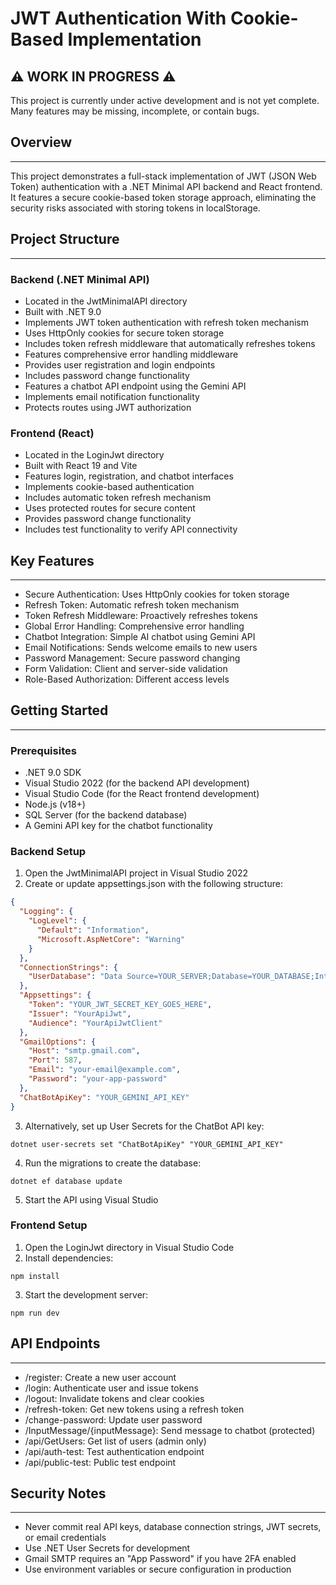 # JWT Authentication With Cookie-Based Implementation

## ⚠️ WORK IN PROGRESS ⚠️

This project is currently under active development and is not yet complete. Many features may be missing, incomplete, or contain bugs.

## Overview
---

This project demonstrates a full-stack implementation of JWT (JSON Web Token) authentication with a .NET Minimal API backend and React frontend. It features a secure cookie-based token storage approach, eliminating the security risks associated with storing tokens in localStorage.

## Project Structure
---

### Backend (.NET Minimal API)
- Located in the JwtMinimalAPI directory
- Built with .NET 9.0
- Implements JWT token authentication with refresh token mechanism
- Uses HttpOnly cookies for secure token storage
- Includes token refresh middleware that automatically refreshes tokens
- Features comprehensive error handling middleware
- Provides user registration and login endpoints
- Includes password change functionality
- Features a chatbot API endpoint using the Gemini API
- Implements email notification functionality
- Protects routes using JWT authorization

### Frontend (React)
- Located in the LoginJwt directory
- Built with React 19 and Vite
- Features login, registration, and chatbot interfaces
- Implements cookie-based authentication
- Includes automatic token refresh mechanism
- Uses protected routes for secure content
- Provides password change functionality
- Includes test functionality to verify API connectivity

## Key Features
---

- Secure Authentication: Uses HttpOnly cookies for token storage
- Refresh Token: Automatic refresh token mechanism
- Token Refresh Middleware: Proactively refreshes tokens
- Global Error Handling: Comprehensive error handling
- Chatbot Integration: Simple AI chatbot using Gemini API
- Email Notifications: Sends welcome emails to new users
- Password Management: Secure password changing
- Form Validation: Client and server-side validation
- Role-Based Authorization: Different access levels

## Getting Started
---

### Prerequisites

- .NET 9.0 SDK
- Visual Studio 2022 (for the backend API development)
- Visual Studio Code (for the React frontend development)
- Node.js (v18+)
- SQL Server (for the backend database)
- A Gemini API key for the chatbot functionality

### Backend Setup

1. Open the JwtMinimalAPI project in Visual Studio 2022
2. Create or update appsettings.json with the following structure:
```json
{
  "Logging": {
    "LogLevel": {
      "Default": "Information",
      "Microsoft.AspNetCore": "Warning"
    }
  },
  "ConnectionStrings": {
    "UserDatabase": "Data Source=YOUR_SERVER;Database=YOUR_DATABASE;Integrated Security=True;Encrypt=True;Trust Server Certificate=True;"
  },
  "Appsettings": {
    "Token": "YOUR_JWT_SECRET_KEY_GOES_HERE",
    "Issuer": "YourApiJwt",
    "Audience": "YourApiJwtClient"
  },
  "GmailOptions": {
    "Host": "smtp.gmail.com",
    "Port": 587,
    "Email": "your-email@example.com",
    "Password": "your-app-password"
  },
  "ChatBotApiKey": "YOUR_GEMINI_API_KEY"
}
```

3. Alternatively, set up User Secrets for the ChatBot API key:
```
dotnet user-secrets set "ChatBotApiKey" "YOUR_GEMINI_API_KEY"
```

4. Run the migrations to create the database:
```
dotnet ef database update
```

5. Start the API using Visual Studio

### Frontend Setup

1. Open the LoginJwt directory in Visual Studio Code
2. Install dependencies:
```
npm install
```
3. Start the development server:
```
npm run dev
```

## API Endpoints
---

- /register: Create a new user account
- /login: Authenticate user and issue tokens
- /logout: Invalidate tokens and clear cookies
- /refresh-token: Get new tokens using a refresh token
- /change-password: Update user password
- /InputMessage/{inputMessage}: Send message to chatbot (protected)
- /api/GetUsers: Get list of users (admin only)
- /api/auth-test: Test authentication endpoint
- /api/public-test: Public test endpoint

## Security Notes
---

- Never commit real API keys, database connection strings, JWT secrets, or email credentials
- Use .NET User Secrets for development
- Gmail SMTP requires an "App Password" if you have 2FA enabled
- Use environment variables or secure configuration in production
